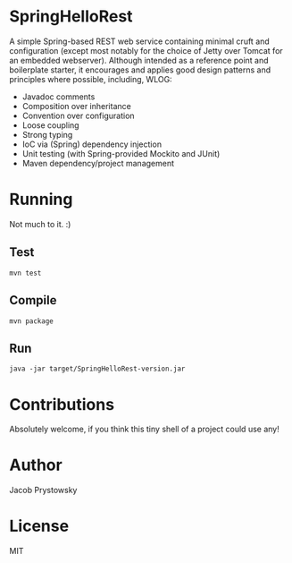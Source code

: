 # SpringHelloRest

A simple Spring-based REST web service containing minimal cruft and configuration (except most notably for the choice
of Jetty over Tomcat for an embedded webserver). Although intended as a reference point and boilerplate starter, it
encourages and applies good design patterns and principles where possible, including, WLOG:

* Javadoc comments
* Composition over inheritance
* Convention over configuration
* Loose coupling
* Strong typing
* IoC via (Spring) dependency injection
* Unit testing (with Spring-provided Mockito and JUnit)
* Maven dependency/project management

# Running

Not much to it. :)

## Test

```
mvn test
```

## Compile

```
mvn package
```

## Run

```
java -jar target/SpringHelloRest-version.jar
```

# Contributions

Absolutely welcome, if you think this tiny shell of a project could use any!

# Author

Jacob Prystowsky

# License

MIT